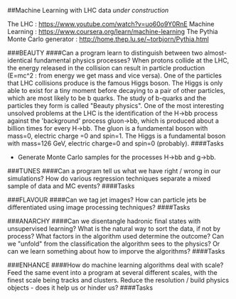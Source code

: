 ##Machine Learning with LHC data
_under construction_

The LHC : https://www.youtube.com/watch?v=uo60o9Y0RnE
Machine Learning : https://www.coursera.org/learn/machine-learning
The Pythia Monte Carlo generator : http://home.thep.lu.se/~torbjorn/Pythia.html

###BEAUTY
####Can a program learn to distinguish between two almost-identical fundamental physics processes?
When protons collide at the LHC, the energy released in the collision can result in particle production (E=mc^2 : from energy we get mass and vice versa). One of the particles that LHC collisions produce is the famous Higgs boson. The Higgs is only able to exist for a tiny moment before decaying to a pair of other particles, which are most likely to be b quarks. The study of b-quarks and the particles they form is called "Beauty physics". One of the most interesting unsolved problems at the LHC is the identification of the H->bb process against the 'background' process gluon->bb, which is produced about a billion times for every H->bb. The gluon is a fundamental boson with mass=0, electric charge =0 and spin=1. The Higgs is a fundamental boson with mass=126 GeV, electric charge=0 and spin=0 (probably).
####Tasks
   * Generate Monte Carlo samples for the processes H->bb and g->bb.

###TUNES
####Can a program tell us what we have right / wrong in our simulations?
How do various regression techniques separate a mixed sample of data and MC events?
####Tasks

###FLAVOUR
####Can we tag jet images?
How can particle jets be differentiated using image processing techniques?
####Tasks

###ANARCHY
####Can we disentangle hadronic final states with unsupervised learning?
What is the natural way to sort the data, if not by process? What factors in the algorithm used determine the outcome? Can we "unfold" from the classification the algorithm sees to the physics? Or can we learn something about how to imporve the algorithms?
####Tasks

###ENHANCE
####How do machine learning algorithms deal with scale?
Feed the same event into a program at several different scales, with the finest scale being tracks and clusters. Reduce the resolution / build physics objects - does it help us or hinder us?
####Tasks

